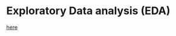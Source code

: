 # Exploratory Data analysis (EDA)
[here](https://www.machinelearningplus.com/machine-learning/exploratory-data-analysis-eda/)
